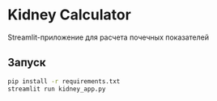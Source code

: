 # Kidney Calculator

Streamlit-приложение для расчета почечных показателей

## Запуск
```bash
pip install -r requirements.txt
streamlit run kidney_app.py

